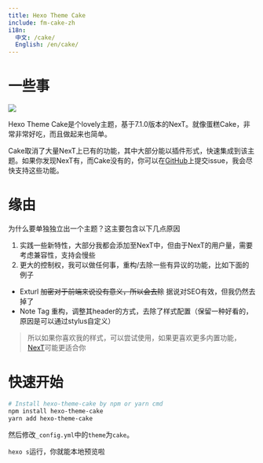 ```yaml
---
title: Hexo Theme Cake
include: fm-cake-zh
i18n:
  中文: /cake/
  English: /en/cake/
---
```


# 一些事

![](/cake/images/t1.png)

Hexo Theme Cake是个lovely主题，基于7.1.0版本的NexT。就像蛋糕Cake，非常非常好吃，而且做起来也简单。

Cake取消了大量NexT上已有的功能，其中大部分能以插件形式，快速集成到该主题。如果你发现NexT有，而Cake没有的，你可以在[GitHub](https://github.com/JiangTJ/hexo-theme-cake)上提交issue，我会尽快支持这些功能。

# 缘由

为什么要单独独立出一个主题？这主要包含以下几点原因
1. 实践一些新特性，大部分我都会添加至NexT中，但由于NexT的用户量，需要考虑兼容性，支持会慢些
2. 更大的控制权，我可以做任何事，重构/去除一些有异议的功能，比如下面的例子
  - Exturl ~~加密对于前端来说没有意义，所以会去除~~ 据说对SEO有效，但我仍然去掉了
  - Note Tag 重构，调整其header的方式，去除了样式配置（保留一种好看的，原因是可以通过stylus自定义）

> 所以如果你喜欢我的样式，可以尝试使用，如果更喜欢更多内置功能，[NexT](https://github.com/theme-next/hexo-theme-next)可能更适合你

# 快速开始

```bash
# Install hexo-theme-cake by npm or yarn cmd
npm install hexo-theme-cake
yarn add hexo-theme-cake
```

然后修改`_config.yml`中的`theme`为`cake`。

`hexo s`运行，你就能本地预览啦
